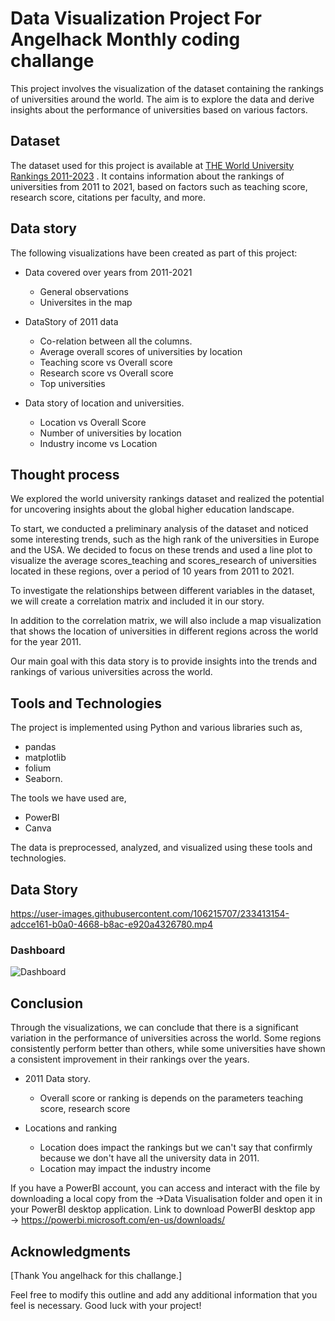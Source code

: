 # Data Visualization Project For Angelhack Monthly coding challange

This project involves the visualization of the dataset containing the rankings of universities around the world. The aim is to explore the data and derive insights about the performance of universities based on various factors.

## Dataset

The dataset used for this project is available at [THE World University Rankings 2011-2023](https://www.kaggle.com/datasets/r1chardson/the-world-university-rankings-2011-2023) . It contains information about the rankings of universities from 2011 to 2021, based on factors such as teaching score, research score, citations per faculty, and more.


## Data story
The following visualizations have been created as part of this project:

- Data covered over years from 2011-2021
  - General observations
  - Universites in the map
 
 
- DataStory of 2011 data
  - Co-relation between all the columns.
  - Average overall scores of universities by location
  - Teaching score vs Overall score
  - Research score vs Overall score
  - Top universities
 
- Data story of location and universities.
  - Location vs Overall Score
  - Number of universities by location
  - Industry income vs Location
 
## Thought process

We explored the world university rankings dataset and realized the potential for uncovering insights about the global higher education landscape.

To start, we conducted a preliminary analysis of the dataset and noticed some interesting trends, such as the high rank of the universities in Europe and the USA. We decided to focus on these trends and used a line plot to visualize the average scores_teaching and scores_research of universities located in these regions, over a period of 10 years from 2011 to 2021.

To investigate the relationships between different variables in the dataset, we will create a correlation matrix and included it in our story.

In addition to the correlation matrix, we will also include a map visualization that shows the location of universities in different regions across the world for the year 2011.

Our main goal with this data story is to provide insights into the trends and rankings of various universities across the world.


## Tools and Technologies

The project is implemented using Python and various libraries such as,

 - pandas 
 - matplotlib
 - folium
 - Seaborn. 
 
The tools we have used are,

 - PowerBI
 - Canva
 
 The data is preprocessed, analyzed, and visualized using these tools and technologies.
 
## Data Story

https://user-images.githubusercontent.com/106215707/233413154-adcce161-b0a0-4668-b8ac-e920a4326780.mp4

### Dashboard

![Dashboard](https://github.com/AugustHottie/university-data-story/blob/main/Data%20visualization/Dashboard_1.png?raw=true)


## Conclusion

Through the visualizations, we can conclude that there is a significant variation in the performance of universities across the world. Some regions consistently perform better than others, while some universities have shown a consistent improvement in their rankings over the years.

- 2011 Data story.
  - Overall score or ranking is depends on the parameters teaching score, research score

- Locations and ranking
  - Location does impact the rankings but we can't say that confirmly because we don't have all the university data in 2011.
  - Location may impact the industry income


If you have a PowerBI account, you can access and interact with the file by downloading a local copy from the ->Data Visualisation folder and open it in your PowerBI desktop application. Link to download PowerBI desktop app &rarr; https://powerbi.microsoft.com/en-us/downloads/

## Acknowledgments

[Thank You angelhack for this challange.]


Feel free to modify this outline and add any additional information that you feel is necessary. Good luck with your project!
